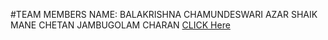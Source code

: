 #TEAM MEMBERS NAME:
BALAKRISHNA CHAMUNDESWARI
AZAR SHAIK
MANE CHETAN
JAMBUGOLAM CHARAN
[CLICK Here](file:///C:/Users/91984/22AK1A3017/c.html)
